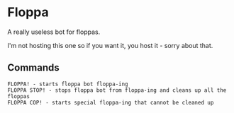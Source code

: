 # Floppa
A really useless bot for floppas.

I'm not hosting this one so if you want it, you host it - sorry about that.

## Commands
```
FLOPPA! - starts floppa bot floppa-ing
FLOPPA STOP! - stops floppa bot from floppa-ing and cleans up all the floppas
FLOPPA COP! - starts special floppa-ing that cannot be cleaned up
```
